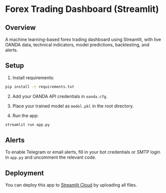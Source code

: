# Forex Trading Dashboard (Streamlit)

## Overview
A machine learning-based forex trading dashboard using Streamlit, with live OANDA data, technical indicators, model predictions, backtesting, and alerts.

## Setup

1. Install requirements:
```bash
pip install -r requirements.txt
```

2. Add your OANDA API credentials in `oanda.cfg`.

3. Place your trained model as `model.pkl` in the root directory.

4. Run the app:
```bash
streamlit run app.py
```

## Alerts
To enable Telegram or email alerts, fill in your bot credentials or SMTP login in `app.py` and uncomment the relevant code.

## Deployment
You can deploy this app to [Streamlit Cloud](https://streamlit.io/cloud) by uploading all files.

